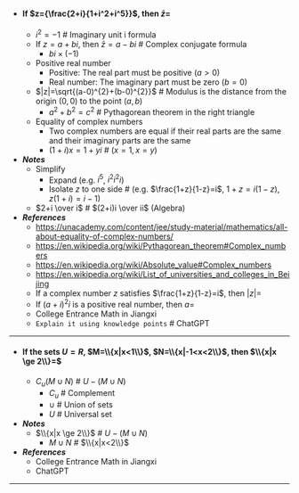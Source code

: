 - #### If $z={\frac{2+i}{1+i^2+i^5}}$, then $\bar{z}=$
    - $i^2=-1$ # Imaginary unit i formula
    - If $z=a+bi$, then $\bar{z}=a-bi$ # Complex conjugate formula
        - $bi\times(-1)$
    - Positive real number
        - Positive: The real part must be positive ($a>0$)
        - Real number: The imaginary part must be zero ($b=0$)
    - $|z|=\sqrt{(a-0)^{2}+(b-0)^{2}}$ # Modulus is the distance from the origin $(0,0)$ to the point $(a,b)$
        - $a^{2}+b^{2}=c^{2}$ # Pythagorean theorem in the right triangle
    - Equality of complex numbers
        - Two complex numbers are equal if their real parts are the same and their imaginary parts are the same
        - $(1+i)x=1+yi$ # ($x=1, x=y$)
- ***Notes***
    - Simplify
        - Expand (e.g. $i^{5}$, $i^{2}i^{2}i$)
        - Isolate $z$ to one side # (e.g. $\frac{1+z}{1-z}=i$, $1+z=i(1-z)$, $z(1+i)=i-1$)
    - $2+i \over i$ # $(2+i)i \over ii$ (Algebra)
- ***References***
    - https://unacademy.com/content/jee/study-material/mathematics/all-about-equality-of-complex-numbers/
    - https://en.wikipedia.org/wiki/Pythagorean_theorem#Complex_numbers
    - https://en.wikipedia.org/wiki/Absolute_value#Complex_numbers
    - https://en.wikipedia.org/wiki/List_of_universities_and_colleges_in_Beijing
    - If a complex number $z$ satisfies $\frac{1+z}{1-z}=i$, then $|z|=$
    - If $(a+i)^{2}i$ is a positive real number, then $a=$
    - College Entrance Math in Jiangxi
    - `Explain it using knowledge points` # ChatGPT
- ---
- #### If the sets $U=R$, $M=\\{x|x<1\\}$, $N=\\{x|-1<x<2\\}$, then $\\{x|x \ge 2\\}=$
    - $C_u(M \cup N)$ # $U-(M \cup N)$
        - $C_u$ # Complement
        - $\cup$ # Union of sets
        - $U$ # Universal set
- ***Notes***
    - $\\{x|x \ge 2\\}$ # $U-(M \cup N)$
        - $M \cup N$ # $\\{x|x<2\\}$
- ***References***
    - College Entrance Math in Jiangxi
    - ChatGPT
- ---
